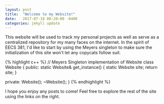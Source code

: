 ```yaml
---
layout: post
title:  "Welcome to my Website!"
date:   2017-07-18 08:20:00 -0400
categories: jekyll update
---
```

This website will be used to track my personal projects as well as serve as a centralized repository for my many faces on the internet. 
In the spirit of EECS 381, I'd like to start by using the Meyers singleton to make sure the initialization of this site won't let any copycats follow suit.

{% highlight c++ %}
// Meyers Singleton implementation of Website
class Website
{
public:
    static Website& get_instance() 
    {
        static Website site;
        return site;
    }

private:
    Website();
    ~Website();
}
{% endhighlight %}

I hope you enjoy any posts to come! Feel free to explore the rest of the site using the links on the right.
